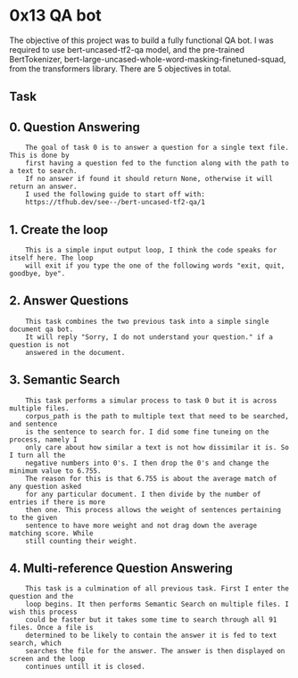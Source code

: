 # **0x13 QA bot**

The objective of this project was to build a fully functional QA bot. I was required to use bert-uncased-tf2-qa model, and the pre-trained BertTokenizer, bert-large-uncased-whole-word-masking-finetuned-squad, from the transformers library. There are 5 objectives in total. 


## **Task**

## 0. Question Answering

		The goal of task 0 is to answer a question for a single text file. This is done by
		first having a question fed to the function along with the path to a text to search.
		If no answer if found it should return None, otherwise it will return an answer.
		I used the following guide to start off with:
		https://tfhub.dev/see--/bert-uncased-tf2-qa/1
		
## 1. Create the loop
		This is a simple input output loop, I think the code speaks for itself here. The loop 
		will exit if you type the one of the following words "exit, quit, goodbye, bye".

## 2. Answer Questions
		This task combines the two previous task into a simple single document qa bot.
		It will reply "Sorry, I do not understand your question." if a question is not
		answered in the document.

## 3. Semantic Search
		This task performs a simular process to task 0 but it is across multiple files.
		corpus_path is the path to multiple text that need to be searched, and sentence
		is the sentence to search for. I did some fine tuneing on the process, namely I
		only care about how similar a text is not how dissimilar it is. So I turn all the
		negative numbers into 0's. I then drop the 0's and change the minimum value to 6.755.
		The reason for this is that 6.755 is about the average match of any question asked
		for any particular document. I then divide by the number of entries if there is more
		then one. This process allows the weight of sentences pertaining to the given
		sentence to have more weight and not drag down the average matching score. While
		still counting their weight.
		
## 4. Multi-reference Question Answering
		This task is a culmination of all previous task. First I enter the question and the
		loop begins. It then performs Semantic Search on multiple files. I wish this process
		could be faster but it takes some time to search through all 91 files. Once a file is
		determined to be likely to contain the answer it is fed to text search, which
		searches the file for the answer. The answer is then displayed on screen and the loop
		continues untill it is closed.